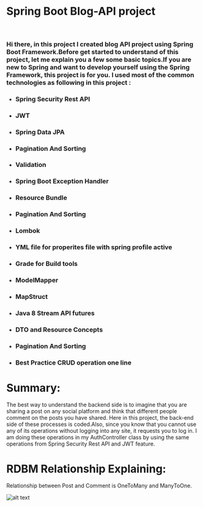 <h1> Spring Boot Blog-API project</h1><br/>

<h3>Hi there, in this project I created blog API project using Spring Boot Framework.Before get started to understand of this project, let me explain you a few some basic topics.If you are new to Spring and want to develop yourself using the Spring Framework, this project is for you. I used most of the common technologies as following in this project :</h3>

<ul>
      <li><h3>Spring Security Rest API</h3></li>
      <li><h3>JWT</h3></li>
      <li><h3>Spring Data JPA</h3></li>
      <li><h3>Pagination And Sorting</h3></li>
      <li><h3>Validation</h3></li>
      <li><h3>Spring Boot Exception Handler</h3></li>
      <li><h3>Resource Bundle</h3></li>
      <li><h3>Pagination And Sorting</h3></li>
      <li><h3>Lombok</h3></li>
      <li><h3>YML file for properites file with spring profile active</h3></li>
      <li><h3>Grade for Build tools</h3></li>
      <li><h3>ModelMapper</h3></li>
      <li><h3>MapStruct</h3></li>
      <li><h3>Java 8 Stream API futures</h3></li>
      <li><h3>DTO and Resource Concepts</h3></li>
      <li><h3>Pagination And Sorting</h3></li>
      <li><h3>Best Practice CRUD operation one line</h3></li>
</ul>

<h1> Summary:</h1>
<p>The best way to understand the backend side is to imagine that you are sharing a post on any social platform and think that different people comment on the posts you have shared.
Here in this project, the back-end side of these processes is coded.Also, since you know that you cannot use any of its operations without logging into any site, it requests you to log in.
I am doing these operations in my AuthController class by using the same operations from Spring Security Rest API and JWT feature.
</p>


<h1> RDBM Relationship Explaining:</h1>
Relationship between Post and Comment is OneToMany and ManyToOne. 

![alt text](https://github.com/anar1996/blog-api/blob/master/relationship.jpg)

